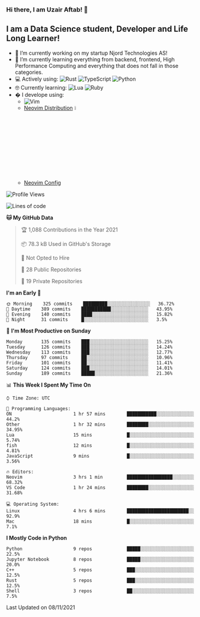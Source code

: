 ### Hi there, I am Uzair Aftab! 👋

## I am a Data Science student, Developer and Life Long Learner!
- 🔭 I’m currently working on my startup Njord Technologies AS!
- 🌱 I’m currently learning everything from backend, frontend, High Performance Computing and everything that does not fall in those categories.
- 💻 Actively using: <img alt="Rust" src="https://img.shields.io/badge/rust-%23000000.svg?style=for-the-badge&logo=rust&logoColor=white"/> <img alt="TypeScript" src="https://img.shields.io/badge/typescript-%23007ACC.svg?style=for-the-badge&logo=typescript&logoColor=white"/> <img alt="Python" src="https://img.shields.io/badge/python-%2314354C.svg?style=for-the-badge&logo=python&logoColor=white"/>
- 🤓 Currently learning: <img alt="Lua" src="https://img.shields.io/badge/lua-%232C2D72.svg?style=for-the-badge&logo=lua&logoColor=white"/>  <img alt="Ruby" src="https://img.shields.io/badge/ruby-%232C2D72.svg?style=for-the-badge&logo=ruby&logoColor=white"/>  
- � I develope using: 
  -  <img alt="Vim" src="https://img.shields.io/badge/VIM-%2311AB00.svg?style=for-the-badge&logo=vim&logoColor=white"/>
  -  [Neovim Distribution](https://github.com/LunarVim/LunarVim) <img alt="LunarVim" src="https://www.lunarvim.org/assets/lunarvim_logo.png" width="5%"/>
  -  [Neovim Config](https://github.com/Uzaaft/lvim_abz)
  
<!--START_SECTION:waka-->
![Profile Views](http://img.shields.io/badge/Profile%20Views-15-blue)

![Lines of code](https://img.shields.io/badge/From%20Hello%20World%20I%27ve%20Written-1.9%20million%20lines%20of%20code-blue)

**🐱 My GitHub Data** 

> 🏆 1,088 Contributions in the Year 2021
 > 
> 📦 78.3 kB Used in GitHub's Storage 
 > 
> 🚫 Not Opted to Hire
 > 
> 📜 28 Public Repositories 
 > 
> 🔑 19 Private Repositories  
 > 
**I'm an Early 🐤** 

```text
🌞 Morning    325 commits    █████████░░░░░░░░░░░░░░░░   36.72% 
🌆 Daytime    389 commits    ███████████░░░░░░░░░░░░░░   43.95% 
🌃 Evening    140 commits    ████░░░░░░░░░░░░░░░░░░░░░   15.82% 
🌙 Night      31 commits     █░░░░░░░░░░░░░░░░░░░░░░░░   3.5%

```
📅 **I'm Most Productive on Sunday** 

```text
Monday       135 commits    ███░░░░░░░░░░░░░░░░░░░░░░   15.25% 
Tuesday      126 commits    ███░░░░░░░░░░░░░░░░░░░░░░   14.24% 
Wednesday    113 commits    ███░░░░░░░░░░░░░░░░░░░░░░   12.77% 
Thursday     97 commits     ██░░░░░░░░░░░░░░░░░░░░░░░   10.96% 
Friday       101 commits    ██░░░░░░░░░░░░░░░░░░░░░░░   11.41% 
Saturday     124 commits    ███░░░░░░░░░░░░░░░░░░░░░░   14.01% 
Sunday       189 commits    █████░░░░░░░░░░░░░░░░░░░░   21.36%

```


📊 **This Week I Spent My Time On** 

```text
⌚︎ Time Zone: UTC

💬 Programming Languages: 
ON                       1 hr 57 mins        ███████████░░░░░░░░░░░░░░   44.2% 
Other                    1 hr 32 mins        ████████░░░░░░░░░░░░░░░░░   34.95% 
Lua                      15 mins             █░░░░░░░░░░░░░░░░░░░░░░░░   5.74% 
fish                     12 mins             █░░░░░░░░░░░░░░░░░░░░░░░░   4.81% 
JavaScript               9 mins              █░░░░░░░░░░░░░░░░░░░░░░░░   3.56%

🔥 Editors: 
Neovim                   3 hrs 1 min         █████████████████░░░░░░░░   68.32% 
VS Code                  1 hr 24 mins        ████████░░░░░░░░░░░░░░░░░   31.68%

💻 Operating System: 
Linux                    4 hrs 6 mins        ███████████████████████░░   92.9% 
Mac                      18 mins             █░░░░░░░░░░░░░░░░░░░░░░░░   7.1%

```

**I Mostly Code in Python** 

```text
Python                   9 repos             █████░░░░░░░░░░░░░░░░░░░░   22.5% 
Jupyter Notebook         8 repos             █████░░░░░░░░░░░░░░░░░░░░   20.0% 
C++                      5 repos             ███░░░░░░░░░░░░░░░░░░░░░░   12.5% 
Rust                     5 repos             ███░░░░░░░░░░░░░░░░░░░░░░   12.5% 
Shell                    3 repos             ██░░░░░░░░░░░░░░░░░░░░░░░   7.5%

```



 Last Updated on 08/11/2021
<!--END_SECTION:waka-->

